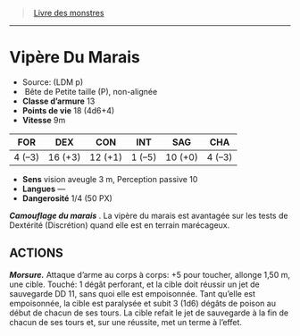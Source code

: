 ﻿> [Livre des monstres](tome_of_beasts.md)

---

# Vipère Du Marais

- Source: (LDM p)
-  Bête de Petite taille (P), non-alignée
- **Classe d’armure** 13
- **Points de vie** 18 (4d6+4)
- **Vitesse** 9m

|FOR|DEX|CON|INT|SAG|CHA|
|---|---|---|---|---|---|
|4 (–3)|16 (+3)|12 (+1)|1 (–5)|10 (+0)|4 (–3)|

- **Sens** vision aveugle 3 m, Perception passive 10
- **Langues** —
- **Dangerosité** 1/4 (50 PX)

**_Camouflage du marais_** . La vipère du marais est avantagée sur les tests de Dextérité (Discrétion) quand elle est en terrain marécageux.

## ACTIONS

**_Morsure._** Attaque d’arme au corps à corps: +5 pour toucher, allonge 1,50 m, une cible. Touché: 1 dégât perforant, et la cible doit réussir un jet de sauvegarde DD 11, sans quoi elle est empoisonnée. Tant qu’elle est empoisonnée, la cible est paralysée et subit 3 (1d6) dégâts de poison au début de chacun de ses tours. La cible refait le jet de sauvegarde à la fin de chacun de ses tours et, sur une réussite, met un terme à l’effet.

